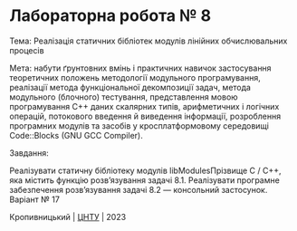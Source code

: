 ﻿# Лабораторна робота № 8
Тема: Реалізація статичних бібліотек модулів лінійних обчислювальних процесів

Мета: набути ґрунтовних вмінь і практичних навичок застосування теоретичних положень методології модульного програмування, реалізації метода функціональної декомпозиції задач, метода модульного (блочного) тестування, представлення мовою програмування С++ даних скалярних типів, арифметичних і логічних операцій, потокового введення й виведення інформації, розроблення програмних модулів та засобів у кросплатформовому середовищі Code::Blocks (GNU GCC Compiler).

Завдання:

Реалізувати статичну бібліотеку модулів libModulesПрізвище C / C++, яка містить функцію розв’язування задачі 8.1.
Реалізувати програмне забезпечення розв’язування задачі 8.2 — консольний застосунок.
Варіант № 17 


Кропивницький | <a href="http://www.kntu.kr.ua/">ЦНТУ</a> | 2023
